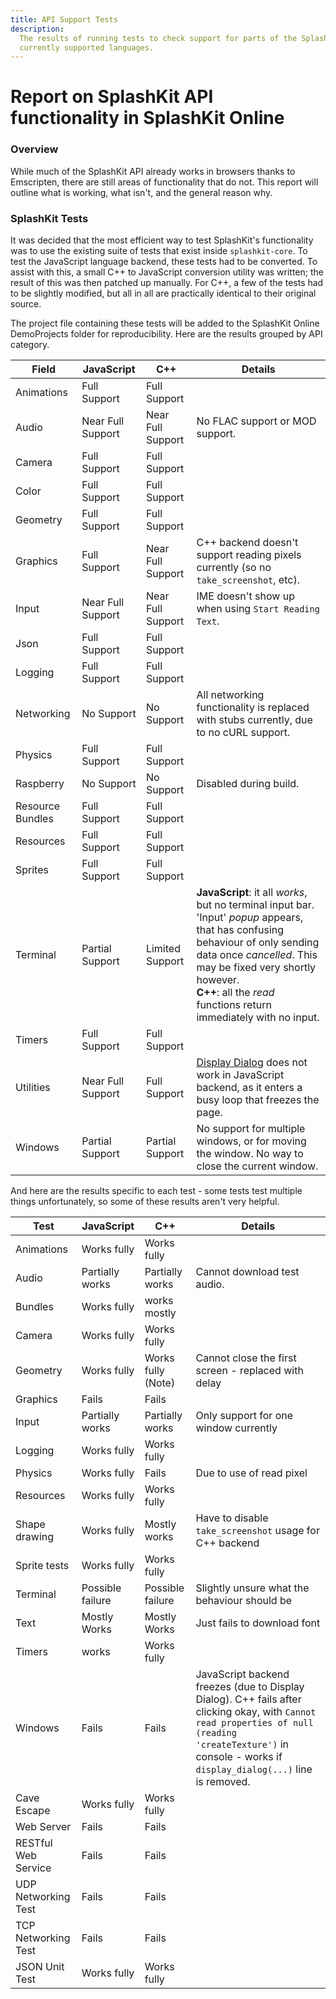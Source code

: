```yaml
---
title: API Support Tests
description:
  The results of running tests to check support for parts of the SplashKit API, across the two
  currently supported languages.
---
```


# Report on SplashKit API functionality in SplashKit Online

### Overview

While much of the SplashKit API already works in browsers thanks to Emscripten, there are still
areas of functionality that do not. This report will outline what is working, what isn't, and the
general reason why.

### SplashKit Tests

It was decided that the most efficient way to test SplashKit's functionality was to use the existing
suite of tests that exist inside `splashkit-core`. To test the JavaScript language backend, these
tests had to be converted. To assist with this, a small C++ to JavaScript conversion utility was
written; the result of this was then patched up manually. For C++, a few of the tests had to be
slightly modified, but all in all are practically identical to their original source.

The project file containing these tests will be added to the SplashKit Online DemoProjects folder
for reproducibility. Here are the results grouped by API category.

| Field            | JavaScript        | C++               | Details                                                                                                                                                                                                                                                                  |
| ---------------- | ----------------- | ----------------- | ------------------------------------------------------------------------------------------------------------------------------------------------------------------------------------------------------------------------------------------------------------------------ |
| Animations       | Full Support      | Full Support      |                                                                                                                                                                                                                                                                          |
| Audio            | Near Full Support | Near Full Support | No FLAC support or MOD support.                                                                                                                                                                                                                                          |
| Camera           | Full Support      | Full Support      |                                                                                                                                                                                                                                                                          |
| Color            | Full Support      | Full Support      |                                                                                                                                                                                                                                                                          |
| Geometry         | Full Support      | Full Support      |                                                                                                                                                                                                                                                                          |
| Graphics         | Full Support      | Near Full Support | C++ backend doesn't support reading pixels currently (so no `take_screenshot`, etc).                                                                                                                                                                                     |
| Input            | Near Full Support | Near Full Support | IME doesn't show up when using `Start Reading Text`.                                                                                                                                                                                                                     |
| Json             | Full Support      | Full Support      |                                                                                                                                                                                                                                                                          |
| Logging          | Full Support      | Full Support      |                                                                                                                                                                                                                                                                          |
| Networking       | No Support        | No Support        | All networking functionality is replaced with stubs currently, due to no cURL support.                                                                                                                                                                                   |
| Physics          | Full Support      | Full Support      |                                                                                                                                                                                                                                                                          |
| Raspberry        | No Support        | No Support        | Disabled during build.                                                                                                                                                                                                                                                   |
| Resource Bundles | Full Support      | Full Support      |                                                                                                                                                                                                                                                                          |
| Resources        | Full Support      | Full Support      |                                                                                                                                                                                                                                                                          |
| Sprites          | Full Support      | Full Support      |                                                                                                                                                                                                                                                                          |
| Terminal         | Partial Support   | Limited Support   | **JavaScript**: it all _works_, but no terminal input bar. 'Input' _popup_ appears, that has confusing behaviour of only sending data once _cancelled_. This may be fixed very shortly however. <br/>**C++**: all the _read_ functions return immediately with no input. |
| Timers           | Full Support      | Full Support      |                                                                                                                                                                                                                                                                          |
| Utilities        | Near Full Support | Full Support      | [Display Dialog](https://splashkit.io/api/utilities/#display-dialog) does not work in JavaScript backend, as it enters a busy loop that freezes the page.                                                                                                                |
| Windows          | Partial Support   | Partial Support   | No support for multiple windows, or for moving the window. No way to close the current window.                                                                                                                                                                           |

And here are the results specific to each test - some tests test multiple things unfortunately, so
some of these results aren't very helpful.

| Test                | JavaScript       | C++                | Details                                                                                                                                                                                                         |
| ------------------- | ---------------- | ------------------ | --------------------------------------------------------------------------------------------------------------------------------------------------------------------------------------------------------------- |
| Animations          | Works fully      | Works fully        |                                                                                                                                                                                                                 |
| Audio               | Partially works  | Partially works    | Cannot download test audio.                                                                                                                                                                                     |
| Bundles             | Works fully      | works mostly       |                                                                                                                                                                                                                 |
| Camera              | Works fully      | Works fully        |                                                                                                                                                                                                                 |
| Geometry            | Works fully      | Works fully (Note) | Cannot close the first screen - replaced with delay                                                                                                                                                             |
| Graphics            | Fails            | Fails              |                                                                                                                                                                                                                 |
| Input               | Partially works  | Partially works    | Only support for one window currently                                                                                                                                                                           |
| Logging             | Works fully      | Works fully        |                                                                                                                                                                                                                 |
| Physics             | Works fully      | Fails              | Due to use of read pixel                                                                                                                                                                                        |
| Resources           | Works fully      | Works fully        |                                                                                                                                                                                                                 |
| Shape drawing       | Works fully      | Mostly works       | Have to disable `take_screenshot` usage for C++ backend                                                                                                                                                         |
| Sprite tests        | Works fully      | Works fully        |                                                                                                                                                                                                                 |
| Terminal            | Possible failure | Possible failure   | Slightly unsure what the behaviour should be                                                                                                                                                                    |
| Text                | Mostly Works     | Mostly Works       | Just fails to download font                                                                                                                                                                                     |
| Timers              | works            | Works fully        |                                                                                                                                                                                                                 |
| Windows             | Fails            | Fails              | JavaScript backend freezes (due to Display Dialog). C++ fails after clicking okay, with `Cannot read properties of null (reading 'createTexture')` in console - works if `display_dialog(...)` line is removed. |
| Cave Escape         | Works fully      | Works fully        |                                                                                                                                                                                                                 |
| Web Server          | Fails            | Fails              |                                                                                                                                                                                                                 |
| RESTful Web Service | Fails            | Fails              |                                                                                                                                                                                                                 |
| UDP Networking Test | Fails            | Fails              |                                                                                                                                                                                                                 |
| TCP Networking Test | Fails            | Fails              |                                                                                                                                                                                                                 |
| JSON Unit Test      | Works fully      | Works fully        |                                                                                                                                                                                                                 |
